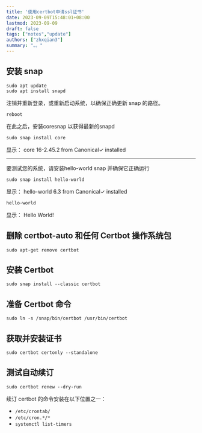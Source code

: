 ```yaml
---
title: '使用certbot申请ssl证书'
date: 2023-09-09T15:48:01+08:00
lastmod: 2023-09-09
draft: false
tags: ["notes","update"]
authors: ["zhxqian3"]
summary: "。。"
---
```


## 安装 snap

```
sudo apt update
sudo apt install snapd
```

注销并重新登录，或重新启动系统，以确保正确更新 snap 的路径。

```
reboot
```

在此之后，安装coresnap 以获得最新的snapd

```
sudo snap install core
```

显示：
core 16-2.45.2 from Canonical✓ installed

* * *

要测试您的系统，请安装hello-world snap 并确保它正确运行

```
sudo snap install hello-world
```

显示：
hello-world 6.3 from Canonical✓ installed

```
hello-world
```

显示：
Hello World!

## 删除 certbot-auto 和任何 Certbot 操作系统包

```
sudo apt-get remove certbot
```

## 安装 Certbot

```
sudo snap install --classic certbot
```

## 准备 Certbot 命令

```
sudo ln -s /snap/bin/certbot /usr/bin/certbot
```

## 获取并安装证书

```
sudo certbot certonly --standalone
```

## 测试自动续订

```
sudo certbot renew --dry-run
```
续订 certbot 的命令安装在以下位置之一：
- `/etc/crontab/`
- `/etc/cron.*/*`
- `systemctl list-timers`
